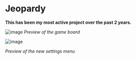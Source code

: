 # Jeopardy

**This has been my most active project over the past 2 years.**
 
![image](https://user-images.githubusercontent.com/91269723/218570660-75481a30-ecb8-4530-b555-e03d134691ba.png)
*Preview of the game board*

![image](https://user-images.githubusercontent.com/91269723/218571402-ec7ccf7f-1579-4866-a6d2-cfd3be2fbc0c.png)

*Preview of the new settings menu*
